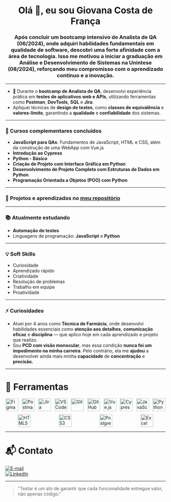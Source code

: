<h1 align="center">Olá 👋, eu sou Giovana Costa de França</h1>

<h3 align="center">
Após concluir um bootcamp intensivo de Analista de QA (06/2024), onde adquiri habilidades fundamentais em qualidade de software, descobri uma forte afinidade com a área de tecnologia. Isso me motivou a iniciar a graduação em Análise e Desenvolvimento de Sistemas na Unintese (08/2024), reforçando meu compromisso com o aprendizado contínuo e a inovação.
</h3>

---

- 🐞 Durante o **bootcamp de Analista de QA**, desenvolvi experiência prática em **testes de aplicativos web e APIs**, utilizando ferramentas como **Postman**, **DevTools**, **SQL** e **Jira**.  
- Apliquei técnicas de **design de testes**, como **classes de equivalência** e **valores-limite**, garantindo a **qualidade** e **confiabilidade** dos sistemas.

---

### 🧠 Cursos complementares concluídos

- **JavaScript para QAs**: Fundamentos de JavaScript, HTML e CSS, além da construção de uma WebApp com Vue.js  
- **Introdução ao Cypress**  
- **Python - Básico**  
- **Criação de Projeto com Interface Gráfica em Python**  
- **Desenvolvimento de Projeto Completo com Estruturas de Dados em Python**  
- **Programação Orientada a Objetos (POO) com Python**

---
### 💼 Projetos e aprendizados no [meu repositório](https://github.com/giovanacostaa?tab=repositories)

---

### 📚 Atualmente estudando

- **Automação de testes**  
- Linguagens de programação: **JavaScript** e **Python**

---

### 💡 Soft Skills

- Curiosidade  
- Aprendizado rápido  
- Criatividade  
- Resolução de problemas  
- Trabalho em equipe  
- Proatividade  

---

### ⚡ Curiosidades

- Atuei por 4 anos como **Técnica de Farmácia**, onde desenvolvi habilidades essenciais como **atenção aos detalhes**, **comunicação eficaz** e **disciplina** — que aplico hoje em cada aprendizado e projeto que realizo.  
- Sou **PCD com visão monocular**, mas essa condição **nunca foi um impedimento na minha carreira**. Pelo contrário, ela me **ajudou** a desenvolver ainda mais minha **capacidade** de **concentração** e **precisão.**

---

<h1>🔧 Ferramentas</h1>

<div style="display: flex; justify-content: space-around; align-items: center; flex-wrap: wrap; gap: 10px;">

  <!-- Figma -->
  <a href="https://www.figma.com/" target="_blank">
    <img src="https://cdn.jsdelivr.net/gh/devicons/devicon@latest/icons/figma/figma-original.svg" alt="Figma" width="40" height="40"/>
  </a>

  <!-- Postman -->
  <a href="https://www.postman.com/" target="_blank">
    <img src="https://cdn.jsdelivr.net/gh/devicons/devicon@latest/icons/postman/postman-original.svg" alt="Postman" width="40" height="40"/>
  </a>

  <!-- Jira -->
  <a href="https://www.atlassian.com/software/jira" target="_blank">
    <img src="https://cdn.jsdelivr.net/gh/devicons/devicon@latest/icons/jira/jira-original-wordmark.svg" alt="Jira" width="40" height="40"/>
  </a>

  <!-- VS Code -->
  <a href="https://code.visualstudio.com/" target="_blank">
    <img src="https://cdn.jsdelivr.net/gh/devicons/devicon@latest/icons/vscode/vscode-original.svg" alt="VS Code" width="40" height="40"/>
  </a>

  <!-- Git -->
  <a href="https://git-scm.com/" target="_blank">
    <img src="https://cdn.jsdelivr.net/gh/devicons/devicon@latest/icons/git/git-original.svg" alt="Git" width="40" height="40"/>
  </a>

  <!-- GitHub -->
  <a href="https://github.com/" target="_blank">
    <img src="https://cdn.jsdelivr.net/gh/devicons/devicon@latest/icons/github/github-original.svg" alt="GitHub" width="40" height="40"/>
  </a>

  <!-- Vue.js -->
  <a href="https://vuejs.org/" target="_blank">
    <img src="https://cdn.jsdelivr.net/gh/devicons/devicon@latest/icons/vuejs/vuejs-original.svg" alt="Vue.js" width="40" height="40"/>
  </a>

  <!-- Cypress -->
  <a href="https://www.cypress.io/" target="_blank">
    <img src="https://cdn.jsdelivr.net/gh/devicons/devicon@latest/icons/cypressio/cypressio-original.svg" alt="Cypress" width="40" height="40"/>
  </a>

  <!-- JavaScript -->
  <a href="https://developer.mozilla.org/en-US/docs/Web/JavaScript" target="_blank">
    <img src="https://cdn.jsdelivr.net/gh/devicons/devicon@latest/icons/javascript/javascript-original.svg" alt="JavaScript" width="40" height="40"/>
  </a>

  <!-- Python -->
  <a href="https://www.python.org/" target="_blank">
    <img src="https://cdn.jsdelivr.net/gh/devicons/devicon@latest/icons/python/python-original.svg" alt="Python" width="40" height="40"/>
  </a>

  <!-- HTML5 -->
  <a href="https://developer.mozilla.org/en-US/docs/Web/HTML" target="_blank">
    <img src="https://cdn.jsdelivr.net/gh/devicons/devicon@latest/icons/html5/html5-original.svg" alt="HTML5" width="40" height="40"/>
  </a>

  <!-- CSS3 -->
  <a href="https://developer.mozilla.org/en-US/docs/Web/CSS" target="_blank">
    <img src="https://cdn.jsdelivr.net/gh/devicons/devicon@latest/icons/css3/css3-original.svg" alt="CSS3" width="40" height="40"/>
  </a>

  <!-- PostgreSQL -->
  <a href="https://www.postgresql.org/" target="_blank">
    <img src="https://cdn.jsdelivr.net/gh/devicons/devicon@latest/icons/postgresql/postgresql-original.svg" alt="PostgreSQL" width="40" height="40"/>
  </a>

  <!-- Excel -->
  <a href="https://www.microsoft.com/pt-br/microsoft-365/excel" target="_blank">
    <img src="https://img.icons8.com/color/48/000000/microsoft-excel-2019.png" alt="Excel" width="40" height="40"/>
  </a>

</div>

---

<h1>📬 Contato</h1>

[![E-mail](https://img.shields.io/badge/-agiovanacosta98@gmail.com-c14438?style=flat&logo=Gmail&logoColor=white)](mailto:agiovanacosta98@gmail.com)  
[![LinkedIn](https://img.shields.io/badge/-Giovana%20Costa%20de%20França-blue?style=flat&logo=Linkedin&logoColor=white)](https://www.linkedin.com/in/agiovanacosta/)

---

> "Testar é um ato de garantir que cada funcionalidade entregue valor, não apenas código."
